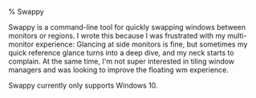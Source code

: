 % Swappy

Swappy is a command-line tool for quickly swapping windows
between monitors or regions.
I wrote this because I was frustrated with my multi-monitor experience:
Glancing at side monitors is fine,
but sometimes my quick reference glance turns into a deep dive,
and my neck starts to complain.
At the same time, I'm not super interested in tiling window managers
and was looking to improve the floating wm experience.

Swappy currently only supports Windows 10.
